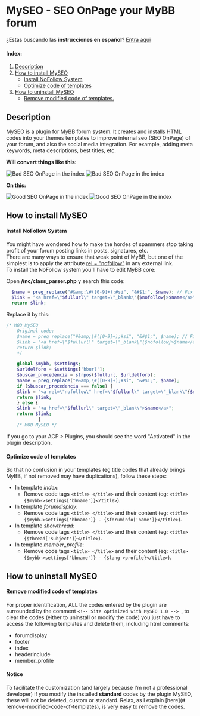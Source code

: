# MySEO - SEO OnPage your MyBB forum

¿Estas buscando las **instrucciones en español**? [Entra aqui](https://github.com/BitLiberal/MySEO/blob/master/README.es.md)  

#### Index:
 1. [Description](#description)
 2. [How to install MySEO](#how-to-install-myseo)
    * [Install NoFollow System](#instalar-sistema-nofollow)
    * [Optimize code of templates](#optimize-code-of-the-templates)
 3. [How to uninstall MySEO](#how-to-unistall-myseo)
    * [Remove modified code of templates.](#remove-modified-code-of-the-templates)

## Description
MySEO is a plugin for MyBB forum system. It creates and installs HTML codes into your themes templates to improve internal seo (SEO OnPage) of your forum, and also the social media integration.
For example, adding meta keywords, meta descriptions, best titles, etc.

**Will convert things like this:**

![Bad SEO OnPage in the index](http://i.imgur.com/L2agGob.png)
![Bad SEO OnPage in the index](http://i.imgur.com/3i6UbnI.png) 

**On this:**

![Good SEO OnPage in the index](http://i.imgur.com/M2ajMql.png) 
![Good SEO OnPage in the index](http://i.imgur.com/LJkB0EG.png)

## How to install MySEO

#### Install NoFollow System
You might have wondered how to make the hordes of spammers stop taking profit of your forum posting links in posts, signatures, etc.  
There are many ways to ensure that weak point of MyBB, but one of the simplest is to apply the attribute [rel = "nofollow"](http://es.wikipedia.org/wiki/Nofollow) in any external link.  
To install the NoFollow system you'll have to edit MyBB core:

Open **/inc/class_parser.php** y search this code:
  ````php
    $name = preg_replace("#&amp;\#([0-9]+);#si", "&#$1;", $name); // Fix & but allow unicode
    $link = "<a href=\"$fullurl\" target=\"_blank\"{$nofollow}>$name</a>";
    return $link;
 ````
 
Replace it by this:
````php
/* MOD MySEO
    Original code:
    $name = preg_replace("#&amp;\#([0-9]+);#si", "&#$1;", $name); // Fix & but allow unicode
    $link = "<a href=\"$fullurl\" target=\"_blank\"{$nofollow}>$name</a>";
    return $link;
    */

    global $mybb, $settings;
    $urldelforo = $settings['bburl'];
    $buscar_procedencia = strpos($fullurl, $urldelforo);
    $name = preg_replace("#&amp;\#([0-9]+);#si", "&#$1;", $name);
    if ($buscar_procedencia === false) {
    $link = "<a rel=\"nofollow\" href=\"$fullurl\" target=\"_blank\"{$nofollow}>$name</a>";
    return $link;
    } else {
    $link = "<a href=\"$fullurl\" target=\"_blank\">$name</a>";
    return $link;
            }
    /* MOD MySEO */
````
If you go to your ACP > Plugins, you should see the word "Activated" in the plugin description.


#### Optimize code of templates
So that no confusion in your templates (eg title codes that already brings MyBB, if not removed may have duplications), follow these steps:
* In template *index*:
	* Remove code tags `<title> </title>` and their content (eg: `<title>{$mybb->settings['bbname']}</title>`).
* In template *forumdisplay*:
    * Remove code tags `<title> </title>` and their content (eg: `<title>{$mybb->settings['bbname']} - {$foruminfo['name']}</title>`).
* In template *showthread*:
	* Remove code tags `<title> </title>` and their content (eg: `<title>{$thread['subject']}</title>`).
* In template *member_profile*:
	* Remove code tags `<title> </title>` and their content (eg: `<title>{$mybb->settings['bbname']} - {$lang->profile}</title>`).

## How to uninstall MySEO

#### Remove modified code of templates
For proper identification, ALL the codes entered by the plugin are surrounded by the comment `<!-- Site optimized with MySEO 1.0 --> `, to clear the codes (either to uninstall or modify the code) you just have to access the following templates and delete them, including html comments:
* forumdisplay
* footer
* index
* headerinclude
* member_profile


#### Notice

To facilitate the customization (and largely because I'm not a professional developer) if you modify the installed **standard** codes by the plugin MySEO, these will not be deleted, custom or standard.
Relax, as I explain [here](# remove-modified-code-of-templates), is very easy to remove the codes.